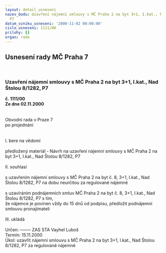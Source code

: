 ```yaml
---
layout: detail_usneseni
nazev_bodu: Uzavření nájemní smlouvy s MČ Praha 2 na byt 3+1, I.kat., Nad Štolou 8/1282,
  P7
datum_vzniku_usneseni: '2000-11-02 00:00:00'
cislo_usneseni: 1111/00
prilohy: []
organ: rada
---
```

<div id="ucUsn_pList" class="usn">
	<span><h2>Usnesení rady MČ Praha 7 </h2>
<br></span><div class="standBody">
<span><h3>Uzavření nájemní smlouvy s MČ Praha 2 na byt 3+1, I.kat., Nad Štolou 8/1282, P7</h3></span><div class="center">
		<strong>č. 1111/00</strong><br>
	</div>
<div class="center">
		<strong>Ze dne 02.11.2000</strong><br><br>
	</div>
<br>Obvodní rada v Praze 7<br>po projednání<br><br><br>I.	bere na vědomí<br><br> předložený materiál - Návrh na uzavření nájemní smlouvy s MČ Praha 2 na byt 3+1, I.kat., Nad Štolou 8/1282, P7<br><br>II.	souhlasí <br><br>s uzavřením nájemní smlouvy  s MČ Praha 2 na byt č. 8, 3+1, I.kat., Nad Štolou 8/1282, P7 na dobu neurčitou za regulované nájemné<br><br>s uzavíráním podnájemních smluv MČ Praha 2 na byt č. 8, 3+1, I.kat., Nad Štolou 8/1282, P7 s tím, <br>že nájemce je povinen vždy do 15 dnů od podpisu, předložit podnájemní smlouvu pronajímateli<br><br>III.	ukládá <br><br> Určen:	–––––	ZAS STA Vayhel Luboš<br>Termín: 15.11.2000<br>Úkol:	uzavřít nájemní smlouvu s MČ Praha 2 na byt 3+1, I.kat., Nad Štolou 8/1282, P7 za regulované nájemné<br> <br><br> </div>
</div>